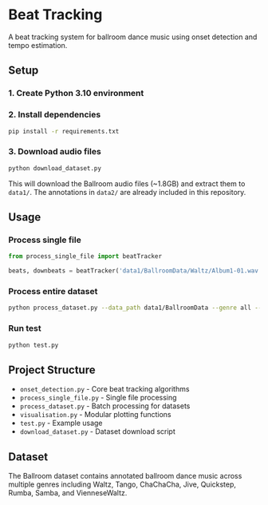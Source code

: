 # Beat Tracking

A beat tracking system for ballroom dance music using onset detection and tempo estimation.

## Setup

### 1. Create Python 3.10 environment

### 2. Install dependencies

```bash
pip install -r requirements.txt
```

### 3. Download audio files

```bash
python download_dataset.py
```

This will download the Ballroom audio files (~1.8GB) and extract them to `data1/`. The annotations in `data2/` are already included in this repository.

## Usage

### Process single file

```python
from process_single_file import beatTracker

beats, downbeats = beatTracker('data1/BallroomData/Waltz/Album1-01.wav')
```

### Process entire dataset

```bash
python process_dataset.py --data_path data1/BallroomData --genre all --save
```

### Run test

```bash
python test.py
```

## Project Structure

- `onset_detection.py` - Core beat tracking algorithms
- `process_single_file.py` - Single file processing
- `process_dataset.py` - Batch processing for datasets
- `visualisation.py` - Modular plotting functions
- `test.py` - Example usage
- `download_dataset.py` - Dataset download script

## Dataset

The Ballroom dataset contains annotated ballroom dance music across multiple genres including Waltz, Tango, ChaChaCha, Jive, Quickstep, Rumba, Samba, and VienneseWaltz.